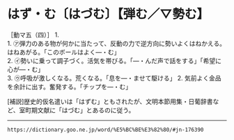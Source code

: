 # はず・む〔はづむ〕【弾む／▽勢む】

［動マ五（四）］
1.      
    1.  ㋐弾力のある物が何かに当たって、反動の力で逆方向に勢いよくはねかえる。はねあがる。「このボールはよく―・む」        
    2.  ㋑勢いに乗って調子づく。活気を帯びる。「―・んだ声で話をする」「希望に心が―・む」        
    3.  ㋒呼吸が激しくなる。荒くなる。「息を―・ませて駆ける」
2. 気前よく金品を余計に出す。奮発する。「チップを―・む」
    

\[補説\]歴史的仮名遣いは「はずむ」ともされたが、文明本節用集・日葡辞書など、室町期文献に「はづむ」とあるのに従う。

---
`https://dictionary.goo.ne.jp/word/%E5%BC%BE%E3%82%80/#jn-176390`